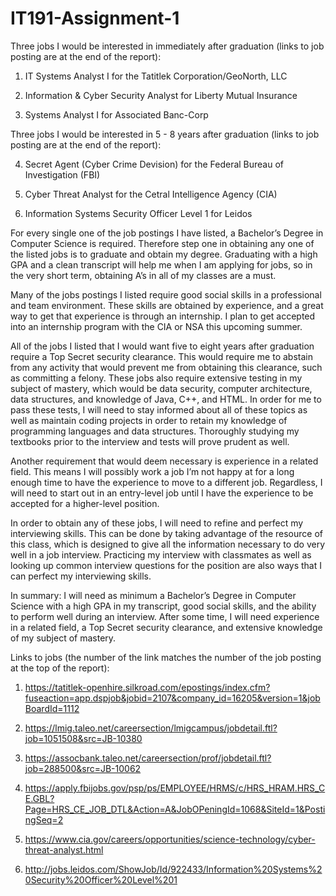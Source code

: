 # IT191-Assignment-1

Three jobs I would be interested in immediately after graduation (links to job posting are at the end of the report):

1. IT Systems Analyst I for the Tatitlek Corporation/GeoNorth, LLC

2. Information & Cyber Security Analyst for Liberty Mutual Insurance

3. Systems Analyst I for Associated Banc-Corp

Three jobs I would be interested in 5 - 8 years after graduation (links to job posting are at the end of the report):

4. Secret Agent (Cyber Crime Devision) for the Federal Bureau of Investigation (FBI)

5. Cyber Threat Analyst for the Cetral Intelligence Agency (CIA)

6. Information Systems Security Officer Level 1 for Leidos

For every single one of the job postings I have listed, a Bachelor’s Degree in Computer Science is required. Therefore step one in obtaining any one of the listed jobs is to graduate and obtain my degree. Graduating with a high GPA and a clean transcript will help me when I am applying for jobs, so in the very short term, obtaining A’s in all of my classes are a must.

Many of the jobs postings I listed require good social skills in a professional and team environment. These skills are obtained by experience, and a great way to get that experience is through an internship. I plan to get accepted into an internship program with the CIA or NSA this upcoming summer.

All of the jobs I listed that I would want five to eight years after graduation require a Top Secret security clearance. This would require me to abstain from any activity that would prevent me from obtaining this clearance, such as committing a felony. These jobs also require extensive testing in my subject of mastery, which would be data security, computer architecture, data structures, and knowledge of Java, C++, and HTML. In order for me to pass these tests, I will need to stay informed about all of these topics as well as maintain coding projects in order to retain my knowledge of programming languages and data structures. Thoroughly studying my textbooks prior to the interview and tests will prove prudent as well. 

Another requirement that would deem necessary is experience in a related field. This means I will possibly work a job I’m not happy at for a long enough time to have the experience to move to a different job. Regardless, I will need to start out in an entry-level job until I have the experience to be accepted for a higher-level position. 

In order to obtain any of these jobs, I will need to refine and perfect my interviewing skills. This can be done by taking advantage of the resource of this class, which is designed to give all the information necessary to do very well in a job interview. Practicing my interview with classmates as well as looking up common interview questions for the position are also ways that I can perfect my interviewing skills.

In summary: I will need as minimum a Bachelor’s Degree in Computer Science with a high GPA in my transcript, good social skills, and the ability to perform well during an interview. After some time, I will need experience in a related field, a Top Secret security clearance, and extensive knowledge of my subject of mastery.



Links to jobs (the number of the link matches the number of the job posting at the top of the report):

1. https://tatitlek-openhire.silkroad.com/epostings/index.cfm?fuseaction=app.dspjob&jobid=2107&company_id=16205&version=1&jobBoardId=1112

2. https://lmig.taleo.net/careersection/lmigcampus/jobdetail.ftl?job=1051508&src=JB-10380

3. https://assocbank.taleo.net/careersection/prof/jobdetail.ftl?job=288500&src=JB-10062

4. https://apply.fbijobs.gov/psp/ps/EMPLOYEE/HRMS/c/HRS_HRAM.HRS_CE.GBL?Page=HRS_CE_JOB_DTL&Action=A&JobOPeningId=1068&SiteId=1&PostingSeq=2

5. https://www.cia.gov/careers/opportunities/science-technology/cyber-threat-analyst.html

6. http://jobs.leidos.com/ShowJob/Id/922433/Information%20Systems%20Security%20Officer%20Level%201

